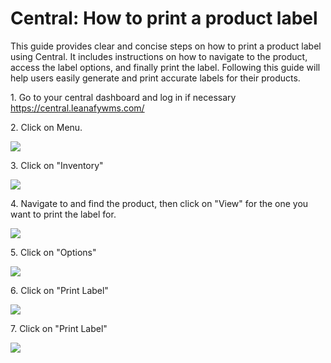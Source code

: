 # Central: How to print a product label

This guide provides clear and concise steps on how to print a product label using Central. It includes instructions on how to navigate to the product, access the label options, and finally print the label. Following this guide will help users easily generate and print accurate labels for their products.

1\. Go to your central dashboard and log in if necessary <https://central.leanafywms.com/>


2\. Click on Menu.

![](https://ajeuwbhvhr.cloudimg.io/colony-recorder.s3.amazonaws.com/files/2024-03-04/489eb2f6-5897-4150-8637-c4f34f35118c/ascreenshot.jpeg?tl_px=0,0&br_px=1719,961&force_format=png&width=1120.0&wat=1&wat_opacity=0.7&wat_gravity=northwest&wat_url=https://colony-recorder.s3.us-west-1.amazonaws.com/images/watermarks/FB923C_standard.png&wat_pad=59,47)


3\. Click on "Inventory"

![](https://ajeuwbhvhr.cloudimg.io/colony-recorder.s3.amazonaws.com/files/2024-03-04/98e64efa-ea5c-419b-90b1-9947269874dd/ascreenshot.jpeg?tl_px=0,175&br_px=1719,1136&force_format=png&width=1120.0&wat=1&wat_opacity=0.7&wat_gravity=northwest&wat_url=https://colony-recorder.s3.us-west-1.amazonaws.com/images/watermarks/FB923C_standard.png&wat_pad=358,277)


4\. Navigate to and find the product, then click on "View" for the one you want to print the label for.

![](https://ajeuwbhvhr.cloudimg.io/colony-recorder.s3.amazonaws.com/files/2024-03-04/1d31db1a-ed6c-4215-aefc-eceef4c62870/ascreenshot.jpeg?tl_px=646,0&br_px=2940,1281&force_format=png&width=1120.0&wat=1&wat_opacity=0.7&wat_gravity=northwest&wat_url=https://colony-recorder.s3.us-west-1.amazonaws.com/images/watermarks/FB923C_standard.png&wat_pad=982,46)


5\. Click on "Options"

![](https://ajeuwbhvhr.cloudimg.io/colony-recorder.s3.amazonaws.com/files/2024-03-04/cd314fc7-02e7-4a81-9371-ef53bf165b0f/ascreenshot.jpeg?tl_px=0,0&br_px=1719,961&force_format=png&width=1120.0&wat=1&wat_opacity=0.7&wat_gravity=northwest&wat_url=https://colony-recorder.s3.us-west-1.amazonaws.com/images/watermarks/FB923C_standard.png&wat_pad=273,111)


6\. Click on "Print Label"

![](https://ajeuwbhvhr.cloudimg.io/colony-recorder.s3.amazonaws.com/files/2024-03-04/3e22fac1-e0b5-4086-a122-26caa82f1066/ascreenshot.jpeg?tl_px=0,0&br_px=1719,961&force_format=png&width=1120.0&wat=1&wat_opacity=0.7&wat_gravity=northwest&wat_url=https://colony-recorder.s3.us-west-1.amazonaws.com/images/watermarks/FB923C_standard.png&wat_pad=328,221)


7\. Click on "Print Label"

![](https://ajeuwbhvhr.cloudimg.io/colony-recorder.s3.amazonaws.com/files/2024-03-04/42808e8b-d4d1-4fd1-891d-737265a1afb9/ascreenshot.jpeg?tl_px=0,0&br_px=2940,1606&force_format=png&width=1120.0&wat=1&wat_opacity=0.7&wat_gravity=northwest&wat_url=https://colony-recorder.s3.us-west-1.amazonaws.com/images/watermarks/FB923C_standard.png&wat_pad=703,527)